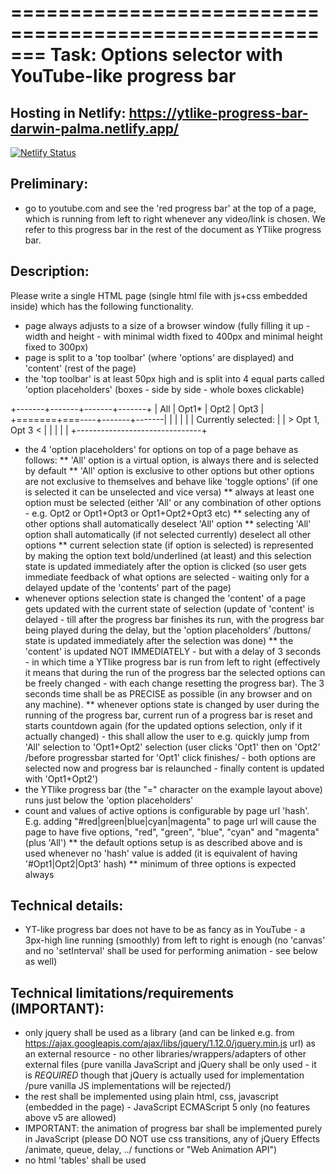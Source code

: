 =======================================================
 Task: Options selector with YouTube-like progress bar
=======================================================

## Hosting in Netlify: https://ytlike-progress-bar-darwin-palma.netlify.app/

[![Netlify Status](https://api.netlify.com/api/v1/badges/b64ebc9d-1a6f-4ffe-9855-8713eb2d184d/deploy-status)](https://app.netlify.com/sites/ytlike-progress-bar-darwin-palma/deploys)

## Preliminary:

* go to youtube.com and see the 'red progress bar' at the top of a page, which
  is running from left to right whenever any video/link is chosen. We refer to
  this progress bar in the rest of the document as YTlike progress bar.


## Description:

Please write a single HTML page (single html file with js+css embedded inside)
which has the following functionality.

* page always adjusts to a size of a browser window (fully filling it up -
  width and height - with minimal width fixed to 400px and minimal height
  fixed to 300px)
* page is split to a 'top toolbar' (where 'options' are displayed) and
  'content' (rest of the page)
* the 'top toolbar' is at least 50px high and is split into 4 equal parts
  called 'option placeholders' (boxes - side by side - whole boxes clickable)

 +-------+-------+-------+-------+
 |  All  | Opt1* | Opt2  | Opt3  |
 +=======+===----+-------+-------|
 |                               |
 |                               |
 |      Currently selected:      |
 |       > Opt 1, Opt 3 <        |
 |                               |
 |                               |
 +-------------------------------+

* the 4 'option placeholders' for options on top of a page behave as follows:
** 'All' option is a virtual option, is always there and is selected by default
** 'All' option is exclusive to other options but other options are not
   exclusive to themselves and behave like 'toggle options' (if one is selected
   it can be unselected and vice versa)
** always at least one option must be selected (either 'All' or any combination
   of other options - e.g. Opt2 or Opt1+Opt3 or Opt1+Opt2+Opt3 etc)
** selecting any of other options shall automatically deselect 'All' option
** selecting 'All' option shall automatically (if not selected currently)
   deselect all other options
** current selection state (if option is selected) is represented by making the
   option text bold/underlined (at least) and this selection state is updated
   immediately after the option is clicked (so user gets immediate feedback of
   what options are selected - waiting only for a delayed update of the
   'contents' part of the page)
* whenever options selection state is changed the 'content' of a page gets
  updated with the current state of selection (update of 'content' is delayed -
  till after the progress bar finishes its run, with the progress bar being
  played during the delay, but the 'option placeholders' /buttons/ state is
  updated immediately after the selection was done)
** the 'content' is updated NOT IMMEDIATELY - but with a delay of 3 seconds -
   in which time a YTlike progress bar is run from left to right (effectively
   it means that during the run of the progress bar the selected options can be
   freely changed - with each change resetting the progress bar). The 3 seconds
   time shall be as PRECISE as possible (in any browser and on any machine).
** whenever options state is changed by user during the running of the progress
   bar, current run of a progress bar is reset and starts countdown again (for
   the updated options selection, only if it actually changed) - this shall
   allow the user to e.g. quickly jump from 'All' selection to 'Opt1+Opt2'
   selection (user clicks 'Opt1' then on 'Opt2' /before progressbar started for
   'Opt1' click finishes/ - both options are selected now and progress bar is
   relaunched - finally content is updated with 'Opt1+Opt2')
* the YTlike progress bar (the "=" character on the example layout above) runs
  just below the 'option placeholders'
* count and values of active options is configurable by page url 'hash'.
  E.g. adding "#red|green|blue|cyan|magenta" to page url will cause the page to
  have five options, "red", "green", "blue", "cyan" and "magenta" (plus 'All')
** the default options setup is as described above and is used whenever no
   'hash' value is added (it is equivalent of having '#Opt1|Opt2|Opt3' hash)
** minimum of three options is expected always


## Technical details:

- YT-like progress bar does not have to be as fancy as in YouTube - a 3px-high
  line running (smoothly) from left to right is enough (no 'canvas' and no
  'setInterval' shall be used for performing animation - see below as well)


## Technical limitations/requirements (IMPORTANT):

- only jquery shall be used as a library (and can be linked e.g. from
  https://ajax.googleapis.com/ajax/libs/jquery/1.12.0/jquery.min.js url) as an
  external resource - no other libraries/wrappers/adapters of other external
  files (pure vanilla JavaScript and jQuery shall be only used - it is
  *REQUIRED* though that jQuery is actually used for implementation /pure
  vanilla JS implementations will be rejected/)
- the rest shall be implemented using plain html, css, javascript (embedded in
  the page) - JavaScript ECMAScript 5 only (no features above v5 are allowed)
- IMPORTANT: the animation of progress bar shall be implemented purely in
  JavaScript (please DO NOT use css transitions, any of jQuery Effects
  /animate, queue, delay, ../ functions or "Web Animation API")
- no html 'tables' shall be used